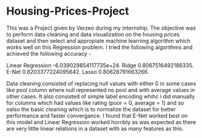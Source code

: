 # Housing-Prices-Project
This was a Project given by Verzeo during my internship. The objective was to perform data cleaning and data visualization on the housing prices dataset and then select and appropiate machine learning algorithm which works well on this Regression problem.
I tried the following algorithms and achieved the following accuracy -

Linear Regression -6.039029854117735e+24.
Ridge 0.8067516492186335.
E-Net 0.8203377224095642.
Lasso 0.80628791663266.

Data cleaning consisted of replacing null values with either 0 in some cases like pool column where null represented no pool and with average values in other cases.
It also consisted of simple label encoding whihc i did manually for columns which had values like rating (poor = 0, average = 1) and so oalso the basic cleaning which is to normalize the dataset for better performance and faster convergance.
I found that E-Net worked best on this model and Linear Regression worked horribly as was expected as there are very little linear relations in a dataset with as many features as this.
